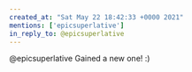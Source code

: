 ```yaml
---
created_at: "Sat May 22 18:42:33 +0000 2021"
mentions: ['epicsuperlative']
in_reply_to: @epicsuperlative
---
```


@epicsuperlative Gained a new one! :)
